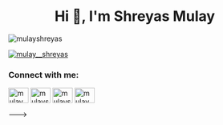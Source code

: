<h1 align="center">Hi 👋, I'm Shreyas Mulay</h1>

<p align="left"> <img src="https://komarev.com/ghpvc/?username=mulayshreyas&label=Profile%20views&color=0e75b6&style=flat" alt="mulayshreyas" /> </p>

<p align="left"> <a href="https://twitter.com/mulay__shreyas" target="blank"><img src="https://img.shields.io/twitter/follow/mulay__shreyas?logo=twitter&style=for-the-badge" alt="mulay__shreyas" /></a> </p>

<h3 align="left">Connect with me:</h3>
<p align="left">
<a href="https://twitter.com/mulay__shreyas" target="blank"><img align="center" src="https://raw.githubusercontent.com/rahuldkjain/github-profile-readme-generator/master/src/images/icons/Social/twitter.svg" alt="mulay__shreyas" height="30" width="40" /></a>
<a href="https://linkedin.com/in/mulayshreyas" target="blank"><img align="center" src="https://raw.githubusercontent.com/rahuldkjain/github-profile-readme-generator/master/src/images/icons/Social/linked-in-alt.svg" alt="mulayshreyas" height="30" width="40" /></a>
<a href="https://fb.com/mulayshreyas" target="blank"><img align="center" src="https://raw.githubusercontent.com/rahuldkjain/github-profile-readme-generator/master/src/images/icons/Social/facebook.svg" alt="mulayshreyas" height="30" width="40" /></a>
<a href="https://instagram.com/mulay.shreyas" target="blank"><img align="center" src="https://raw.githubusercontent.com/rahuldkjain/github-profile-readme-generator/master/src/images/icons/Social/instagram.svg" alt="mulay.shreyas" height="30" width="40" /></a>
</p>

--->
